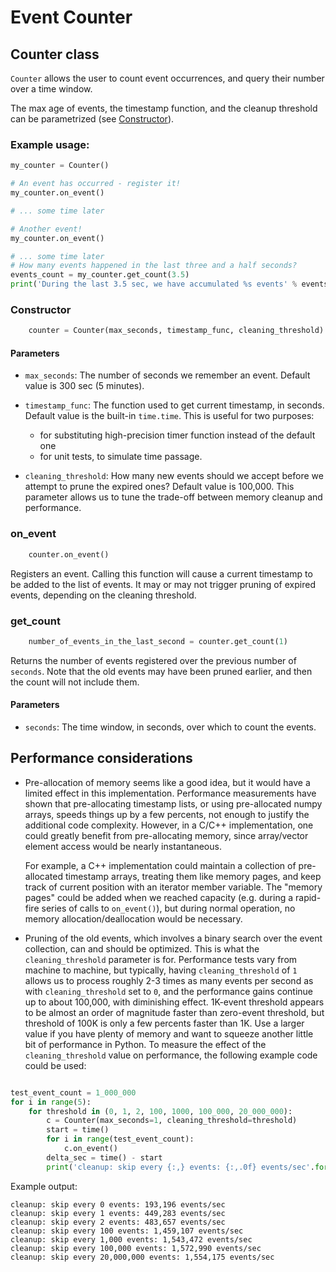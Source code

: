 # Event Counter


## Counter class

`Counter` allows the user to count event occurrences, and query their number over a time window.

The max age of events, the timestamp function, and the cleanup threshold can be parametrized (see [Constructor](#constructor)).

### Example usage:
```python
my_counter = Counter()

# An event has occurred - register it!
my_counter.on_event()

# ... some time later

# Another event! 
my_counter.on_event()

# ... some time later
# How many events happened in the last three and a half seconds?
events_count = my_counter.get_count(3.5)
print('During the last 3.5 sec, we have accumulated %s events' % events_count )

```


### Constructor
```python
    counter = Counter(max_seconds, timestamp_func, cleaning_threshold)
```

#### Parameters
 - `max_seconds`: The number of seconds we remember an event. Default value is 300 sec (5 minutes).
 - `timestamp_func`: The function used to get current timestamp, in seconds.
    Default value is the built-in `time.time`. This is useful for two purposes:
    * for substituting high-precision timer function instead of the default one
    * for unit tests, to simulate time passage.
        
 - `cleaning_threshold`: How many new events should we accept before we attempt to prune the expired ones? 
 Default value is 100,000. This parameter allows us to tune the 
 trade-off between memory cleanup and performance.

### on_event

```python
    counter.on_event()
```

Registers an event. 
Calling this function will cause a current timestamp to be added 
to the list of events. It may or may not trigger pruning of expired events, depending on the cleaning threshold.

### get_count
```python
    number_of_events_in_the_last_second = counter.get_count(1)
```
Returns the number of events registered over the previous number of `seconds`.
Note that the old events may have been pruned earlier, and then the count will not include them.

#### Parameters
 - `seconds`: The time window, in seconds, over which to count the events.
 
## Performance considerations

 - Pre-allocation of memory seems like a good idea, but it would have a limited effect in this implementation.
   Performance measurements have shown that pre-allocating timestamp lists, or using pre-allocated
   numpy arrays, speeds things up by a few percents, not enough to justify the additional code complexity.
   However, in a C/C++ implementation, one could greatly benefit from pre-allocating memory,
   since array/vector element access would be nearly instantaneous.
   
   For example, a C++ implementation could maintain a collection of pre-allocated timestamp arrays,
   treating them like memory pages, and keep track of current position with an iterator member variable.
   The "memory pages" could be added when we reached capacity (e.g. during a rapid-fire series of calls to `on_event()`),
   but during normal operation, no memory allocation/deallocation would be necessary.
   
 - Pruning of the old events, which involves a binary search over the event collection,
   can and should be optimized. This is what the `cleaning_threshold` parameter is for.
   Performance tests vary from machine to machine, but typically,
   having `cleaning_threshold` of `1` allows us to process roughly 2-3 times as many events per second
   as with `cleaning_threshold` set to `0`, and the performance gains continue up to about 100,000, with diminishing
   effect. 1K-event threshold appears to be almost an order of magnitude faster than zero-event threshold, but threshold of 100K is only
   a few percents faster than 1K. Use a larger value if you have plenty of memory and 
   want to squeeze another little bit of performance in Python.
   To measure the effect of the `cleaning_threshold` value on performance, 
   the following example code could be used:

```python

test_event_count = 1_000_000
for i in range(5):
    for threshold in (0, 1, 2, 100, 1000, 100_000, 20_000_000):
        c = Counter(max_seconds=1, cleaning_threshold=threshold)
        start = time()
        for i in range(test_event_count):
            c.on_event()
        delta_sec = time() - start
        print('cleanup: skip every {:,} events: {:,.0f} events/sec'.format(threshold, (test_event_count / delta_sec)))
```

Example output:
```text
cleanup: skip every 0 events: 193,196 events/sec
cleanup: skip every 1 events: 449,283 events/sec
cleanup: skip every 2 events: 483,657 events/sec
cleanup: skip every 100 events: 1,459,107 events/sec
cleanup: skip every 1,000 events: 1,543,472 events/sec
cleanup: skip every 100,000 events: 1,572,990 events/sec
cleanup: skip every 20,000,000 events: 1,554,175 events/sec
```

